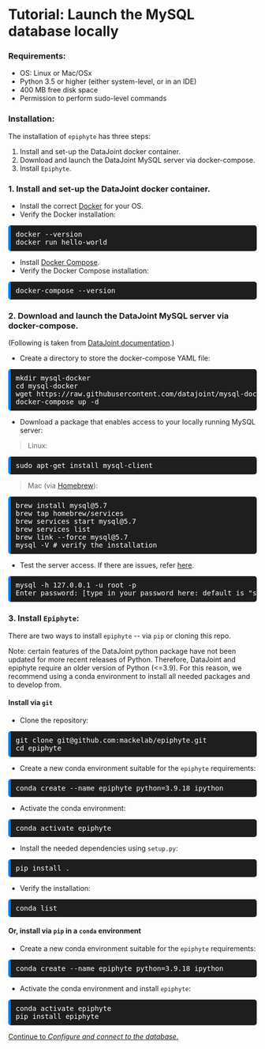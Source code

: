 # Tutorial: Launch the MySQL database locally

### **Requirements:** 
* OS: Linux or Mac/OSx
* Python 3.5 or higher (either system-level, or in an IDE)
* 400 MB free disk space
* Permission to perform sudo-level commands

### Installation: 

The installation of `epiphyte` has three steps: 

1. Install and set-up the DataJoint docker container. 
2. Download and launch the DataJoint MySQL server via docker-compose.
3. Install `Epiphyte`.

### 1. Install and set-up the DataJoint docker container. 

* Install the correct [Docker](https://docs.docker.com/get-docker/) for your OS.
* Verify the Docker installation: 
<pre style="background-color: #1E1E1E; color: white; padding: 10px; border-radius: 5px; border-left: 5px solid #007bff;">
docker --version
docker run hello-world
</pre>
* Install [Docker Compose](https://docs.docker.com/compose/install/).
* Verify the Docker Compose installation:
<pre style="background-color: #1E1E1E; color: white; padding: 10px; border-radius: 5px; border-left: 5px solid #007bff;">
docker-compose --version
</pre>

### 2. Download and launch the DataJoint MySQL server via docker-compose.

(Following is taken from [DataJoint documentation](https://github.com/datajoint/mysql-docker).)

* Create a directory to store the docker-compose YAML file:
<pre style="background-color: #1E1E1E; color: white; padding: 10px; border-radius: 5px; border-left: 5px solid #007bff;">
mkdir mysql-docker
cd mysql-docker
wget https://raw.githubusercontent.com/datajoint/mysql-docker/master/docker-compose.yaml
docker-compose up -d
</pre>
* Download a package that enables access to your locally running MySQL server:

> Linux: 
<pre style="background-color: #1E1E1E; color: white; padding: 10px; border-radius: 5px; border-left: 5px solid #007bff;">
sudo apt-get install mysql-client
</pre>

> Mac (via [Homebrew](https://brew.sh/)): 
<pre style="background-color: #1E1E1E; color: white; padding: 10px; border-radius: 5px; border-left: 5px solid #007bff;">
brew install mysql@5.7
brew tap homebrew/services
brew services start mysql@5.7
brew services list
brew link --force mysql@5.7
mysql -V # verify the installation
</pre>
* Test the server access. If there are issues, refer [here](https://github.com/mackelab/Epiphyte/wiki/Troubleshooting).
<pre style="background-color: #1E1E1E; color: white; padding: 10px; border-radius: 5px; border-left: 5px solid #007bff;">
mysql -h 127.0.0.1 -u root -p
Enter password: [type in your password here: default is "simple"]
</pre>


### 3. Install `Epiphyte`:

There are two ways to install `epiphyte` -- via `pip` or cloning this repo. 

Note: certain features of the DataJoint python package have not been updated for more recent releases of Python. Therefore, DataJoint and epiphyte require an older version of Python (<=3.9). For this reason, we recommend using a conda environment to install all needed packages and to develop from. 

#### Install via `git`

* Clone the repository:
<pre style="background-color: #1E1E1E; color: white; padding: 10px; border-radius: 5px; border-left: 5px solid #007bff;">
git clone git@github.com:mackelab/epiphyte.git
cd epiphyte
</pre>

* Create a new conda environment suitable for the `epiphyte` requirements: 
<pre style="background-color: #1E1E1E; color: white; padding: 10px; border-radius: 5px; border-left: 5px solid #007bff;">
conda create --name epiphyte python=3.9.18 ipython
</pre>

* Activate the conda environment: 
<pre style="background-color: #1E1E1E; color: white; padding: 10px; border-radius: 5px; border-left: 5px solid #007bff;">
conda activate epiphyte
</pre>

* Install the needed dependencies using `setup.py`:
<pre style="background-color: #1E1E1E; color: white; padding: 10px; border-radius: 5px; border-left: 5px solid #007bff;">
pip install .
</pre>

* Verify the installation:
<pre style="background-color: #1E1E1E; color: white; padding: 10px; border-radius: 5px; border-left: 5px solid #007bff;">
conda list
</pre>

#### Or, install via `pip` in a `conda` environment 

* Create a new conda environment suitable for the `epiphyte` requirements: 
<pre style="background-color: #1E1E1E; color: white; padding: 10px; border-radius: 5px; border-left: 5px solid #007bff;">
conda create --name epiphyte python=3.9.18 ipython
</pre>
* Activate the conda environment and install `epiphyte`:
<pre style="background-color: #1E1E1E; color: white; padding: 10px; border-radius: 5px; border-left: 5px solid #007bff;">
conda activate epiphyte
pip install epiphyte
</pre>


[Continue to *Configure and connect to the database*.](<4. Configure and connect to the database.md>)
